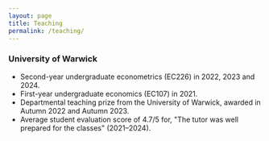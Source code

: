 ```yaml
---
layout: page
title: Teaching
permalink: /teaching/
---
```


### University of Warwick

- Second-year undergraduate econometrics (EC226) in 2022, 2023 and 2024. 
- First-year undergraduate economics (EC107) in 2021.
- Departmental teaching prize from the University of Warwick, awarded in Autumn 2022 and Autumn 2023. 
- Average student evaluation score of 4.7/5 for, "The tutor was well prepared for the classes" (2021–2024). 

